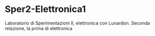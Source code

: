 # Sper2-Elettronica1
Laboratorio di Sperimentazioni II, elettronica con Lunardon. Seconda relazione, la prima di elettronica
